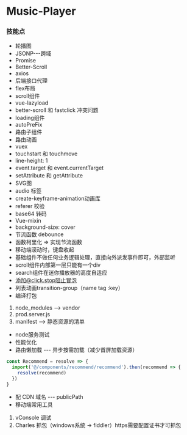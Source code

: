 # Music-Player
### 技能点
* 轮播图
* JSONP---跨域
* Promise
* Better-Scroll
* axios
* 后端接口代理
* flex布局
* scroll组件
* vue-lazyload
* better-scroll 和 fastclick 冲突问题
* loading组件
* autoPreFix
* 路由子组件
* 路由动画
* vuex
* touchstart 和 touchmove
* line-height: 1
* event.target 和 event.currentTarget
* setAttribute 和 getAttribute
* SVG图
* audio 标签
* create-keyframe-animation动画库
* referer 校验
* base64 转码
* Vue-mixin
* background-size: cover
* 节流函数 debounce
* 函数柯里化 => 实现节流函数
* 移动端滚动时，键盘收起
* 基础组件不做任何业务逻辑处理，直接向外派发事件即可，外部监听
* scroll组件内部第一层只能有一个div
* search组件在迷你播放器的高度自适应
* 添加@click.stop阻止冒泡
* 列表动画transition-group（name tag :key）
* 编译打包
1. node_modules --> vendor
2. prod.server.js
3. manifest --> 静态资源的清单
* node服务测试
* 性能优化
* 路由懒加载 --- 异步按需加载（减少首屏加载资源）
```js
const Recommend = resolve => {
  import('@/components/recommend/recommend').then(recommend => {
    resolve(recommend)
  })
}
```
* 配 CDN 域名 --- publicPath
* 移动端常用工具
1. vConsole 调试
2. Charles 抓包（windows系统 -> fiddler）https需要配置证书才可抓包
